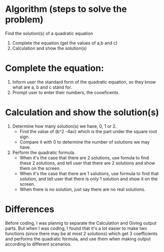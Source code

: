 # Algorithm (steps to solve the problem)
Find the solution(s) of a quadratic equation
1. Complete the equation (get the values of a,b and c)
2. Calculation and show the solution(s)


# Complete the equation:
1. Inform user the standard form of the quadratic equation, so they know what are a, b and c stand for.
2. Prompt user to enter their numbers, the cooeficents.

# Calculation and show the solution(s)
1. Determine how many solution(s) we have, 0, 1 or 2.
    - Find the value of (b^2 -4ac) which is the part under the square root sign.
    - Compare it with 0 to determine the number of solutions we may have.
2. Perform the quadratic formula.
    - When it's the case that there are 2 solutions, use fomula to find these 2 solutions, and tell user that there are 2 solutions and show them on the screen.
    - When it's the case that there are 1 solutions, use formula to find that solution, and tell user that there is only 1 solution and show it on the screen.
    - When there is no solution, just say there are no real solutions.

# Differences
Before coding, I was plannig to separate the Calculation and Giving output parts. But when I was coding, I found that it's a lot easier to make two functions (since there may be at most 2 solutions) which get 3 coefficients and performs the quadratic formula, and use them when making output according to different scenarios.